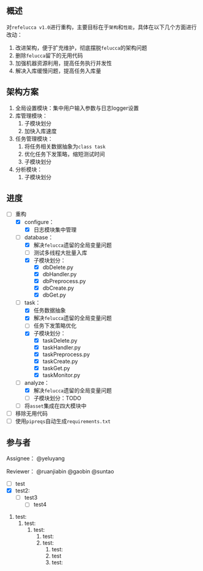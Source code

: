 ## 概述

对`refelucca v1.0`进行重构，主要目标在于`架构`和`性能`，具体在以下几个方面进行改动：

1.  改进架构，便于扩充维护，彻底摆脱`felucca`的架构问题
1.  删除`felucca`留下的无用代码
1.  加强机器资源利用，提高任务执行并发性
1.  解决入库缓慢问题，提高任务入库量

## 架构方案

1.  全局设置模块：集中用户输入参数与日志logger设置
1.  库管理模块：
    1.  子模块划分
    1.  加快入库速度
1.  任务管理模块：
    1.  将任务相关数据抽象为`class task`
    1.  优化任务下发策略，缩短测试时间
    1.  子模块划分
1.  分析模块：
    1.  子模块划分

## 进度

* [ ]  重构
    * [x]  configure：
        * [x]  日志模块集中管理
    * [ ]  database：
        * [x]  解决`felucca`遗留的全局变量问题
        * [ ]  测试多线程大批量入库
        * [x]  子模块划分：
            * [x]  dbDelete.py
            * [x]  dbHandler.py
            * [x]  dbPreprocess.py
            * [x]  dbCreate.py
            * [x]  dbGet.py
    * [ ]  task：
        * [x]  任务数据抽象
        * [x]  解决`felucca`遗留的全局变量问题
        * [ ]  任务下发策略优化
        * [x]  子模块划分：
            * [x]  taskDelete.py
            * [x]  taskHandler.py
            * [x]  taskPreprocess.py
            * [x]  taskCreate.py
            * [x]  taskGet.py
            * [x]  taskMonitor.py
    * [ ]  analyze：
        * [x]  解决`felucca`遗留的全局变量问题
        * [ ]  子模块划分：TODO
    * [ ]  将`asset`集成在四大模块中
* [ ]  移除无用代码
* [ ]  使用`pipreqs`自动生成`requirements.txt`

## 参与者

Assignee： @yeluyang 

Reviewer： @ruanjiabin @gaobin @suntao 

* [ ] test
* [x] test2:
    * [ ] test3
        * [ ] test4
1. test:
    1. test:
        1. test:
            1. test:
            2. test:
                1. test:
                1. test
                1. test:
                